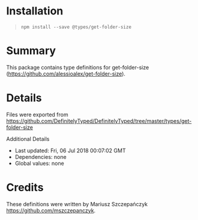 # Installation
> `npm install --save @types/get-folder-size`

# Summary
This package contains type definitions for get-folder-size (https://github.com/alessioalex/get-folder-size).

# Details
Files were exported from https://github.com/DefinitelyTyped/DefinitelyTyped/tree/master/types/get-folder-size

Additional Details
 * Last updated: Fri, 06 Jul 2018 00:07:02 GMT
 * Dependencies: none
 * Global values: none

# Credits
These definitions were written by Mariusz Szczepańczyk <https://github.com/mszczepanczyk>.
